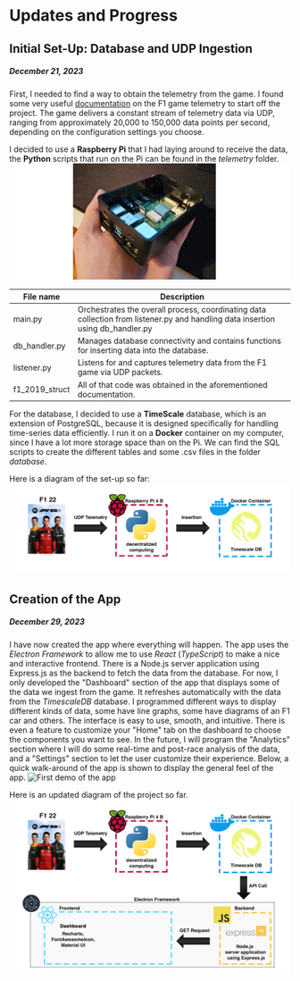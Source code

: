 # Updates and Progress

## Initial Set-Up: Database and UDP Ingestion
##### _December 21, 2023_

First, I needed to find a way to obtain the telemetry from the game. I found some very useful [documentation](https://f1-2019-telemetry.readthedocs.io/en/latest/telemetry-specification.html) on the F1 game telemetry to start off the project. The game delivers a constant stream of telemetry data via UDP, ranging from approximately 20,000 to 150,000 data points per second, depending on the configuration settings you choose. 

I decided to use a **Raspberry Pi** that I had laying around to receive the data, the **Python** scripts that run on the Pi can be found in the *telemetry* folder.
![My Raspberry Pi](images/raspberry_pi.jpg)

| File name | Description |
| ------ | ------ |
| main.py | Orchestrates the overall process, coordinating data collection from listener.py and handling data insertion using db_handler.py |
| db_handler.py | Manages database connectivity and contains functions for inserting data into the database. |
| listener.py | Listens for and captures telemetry data from the F1 game via UDP packets. |
| f1_2019_struct | All of that code was obtained in the aforementioned documentation. |

For the database, I decided to use a **TimeScale** database, which is an extension of PostgreSQL, because it is designed specifically for handling time-series data efficiently. I run it on a **Docker** container on my computer, since I have a lot more storage space than on the Pi. We can find the SQL scripts to create the different tables and some .csv files in the folder *database*.

Here is a diagram of the set-up so far:
![Diagram of the architecture](images/diagram_1.jpg)

## Creation of the App
##### _December 29, 2023_
I have now created the app where everything will happen. The app uses the *Electron Framework* to allow me to use *React* (*TypeScript*) to make a nice and interactive frontend. There is a Node.js server application using Express.js as the backend to fetch the data from the database. For now, I only developed the "Dashboard" section of the app that displays some of the data we ingest from the game. It refreshes automatically with the data from the *TimescaleDB* database. I programmed different ways to display different kinds of data, some have line graphs, some have diagrams of an F1 car and others. The interface is easy to use, smooth, and intuitive. There is even a feature to customize your "Home" tab on the dashboard to choose the components you want to see. In the future, I will program the "Analytics" section where I will do some real-time and post-race analysis of the data, and a "Settings" section to let the user customize their experience. Below, a quick walk-around of the app is shown to display the general feel of the app.
![First demo of the app](images/demo.gif)

Here is an updated diagram of the project so far.
![Updated diagram of the architecture](images/diagram_2.jpg)

